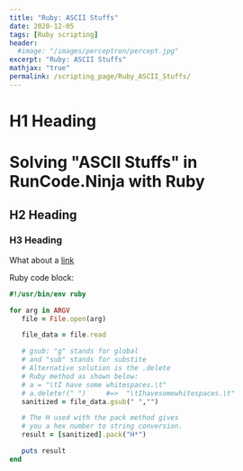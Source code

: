 ```yaml
---
title: "Ruby: ASCII Stuffs"
date: 2020-12-05
tags: [Ruby scripting]
header:
  #image: "/images/perceptron/percept.jpg"
excerpt: "Ruby: ASCII Stuffs"
mathjax: "true"
permalink: /scripting_page/Ruby_ASCII_Stuffs/
---
```


# H1 Heading
# Solving "ASCII Stuffs" in RunCode.Ninja with Ruby

## H2 Heading

### H3 Heading

What about a [link](https://github.com/KarlBiron)

Ruby code block:
```Ruby
#!/usr/bin/env ruby

for arg in ARGV
   file = File.open(arg)

   file_data = file.read

   # gsub: "g" stands for global
   # and "sub" stands for substite
   # Alternative solution is the .delete
   # Ruby method as shown below:
   # a = "\tI have some whitespaces.\t"
   # a.delete!(" ")     #=>  "\tIhavesomewhitespaces.\t"
   sanitized = file_data.gsub(" ","")

   # The H used with the pack method gives
   # you a hex number to string conversion.
   result = [sanitized].pack("H*")

   puts result
end
```
